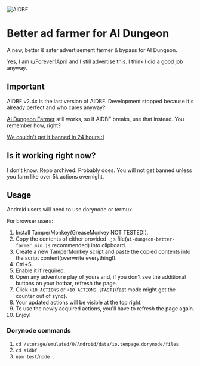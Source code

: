 <img src="https://komarev.com/ghpvc/?username=AIDBF&label=Actual telemetry&color=0099ff&style=flat" alt="AIDBF" />

# Better ad farmer for AI Dungeon
A new, better & safer advertisement farmer & bypass for AI Dungeon.

Yes, I am [u/Forever1April](https://www.reddit.com/user/Forever1April) and I still advertise this. I think I did a good job anyway.

## Important
AIDBF v2.4x is the last version of AIDBF. Development stopped because it's already perfect and who cares anyway?

[AI Dungeon Farmer](https://github.com/Alluseri/ai-dungeon-farmer) still works, so if AIDBF breaks, use that instead. You remember how, right?

[We couldn't get it banned in 24 hours :(](https://www.reddit.com/r/AIDungeon/comments/ygjppv/can_we_get_this_acc_banned_in_under_24_hours/)

## Is it working right now?
I don't know. Repo archived. Probably does. You will not get banned unless you farm like over 5k actions overnight.

## Usage
Android users will need to use dorynode or termux.

For browser users:
1. Install TamperMonkey(GreaseMonkey NOT TESTED!).
2. Copy the contents of either provided `.js` file(`ai-dungeon-better-farmer.min.js` recommended) into clipboard.
3. Create a new TamperMonkey script and paste the copied contents into the script content(overwrite everything!).
4. Ctrl+S.
5. Enable it if required.
6. Open any adventure play of yours and, if you don't see the additional buttons on your hotbar, refresh the page.
7. Click `+10 ACTIONS` or `+10 ACTIONS [FAST]`(fast mode might get the counter out of sync).
8. Your updated actions will be visible at the top right.
9. To use the newly acquired actions, you'll have to refresh the page again.
10. Enjoy!

### Dorynode commands
1. `cd /storage/emulated/0/Android/data/io.tempage.dorynode/files`
2. `cd aidbf`
3. `npm test`/`node .`
